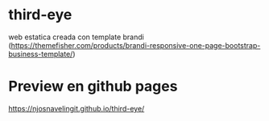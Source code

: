 # third-eye
web estatica creada con template brandi 
(https://themefisher.com/products/brandi-responsive-one-page-bootstrap-business-template/)

# Preview en github pages
https://njosnavelingit.github.io/third-eye/
